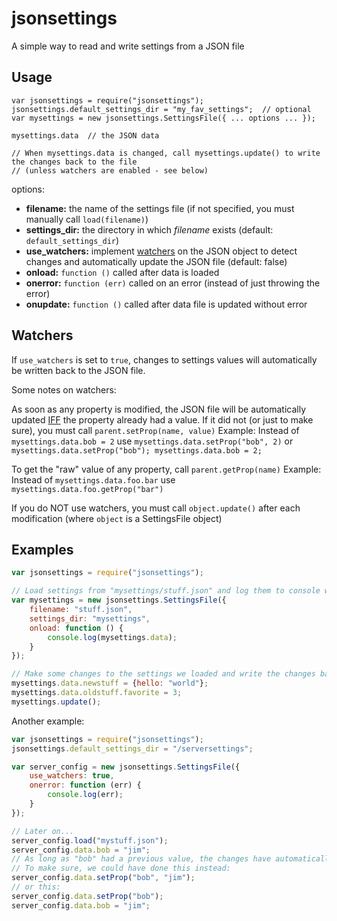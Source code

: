 # jsonsettings

A simple way to read and write settings from a JSON file

## Usage

    var jsonsettings = require("jsonsettings");
    jsonsettings.default_settings_dir = "my_fav_settings";  // optional
    var mysettings = new jsonsettings.SettingsFile({ ... options ... });
    
    mysettings.data  // the JSON data
    
    // When mysettings.data is changed, call mysettings.update() to write the changes back to the file
    // (unless watchers are enabled - see below)

options:

 - **filename:** the name of the settings file (if not specified, you must manually call `load(filename)`)
 - **settings_dir:** the directory in which *filename* exists (default: `default_settings_dir`)
 - **use_watchers:** implement [watchers](#watchers) on the JSON object to detect changes and automatically update the JSON file (default: false)
 - **onload:** `function ()` called after data is loaded
 - **onerror:** `function (err)` called on an error (instead of just throwing the error)
 - **onupdate:** `function ()` called after data file is updated without error

## Watchers

If `use_watchers` is set to `true`, changes to settings values will automatically be written back to the JSON file.

Some notes on watchers:

As soon as any property is modified, the JSON file will be automatically updated [IFF](http://en.wikipedia.org/wiki/Iff) the property already had a value. If it did not (or just to make sure), you must call `parent.setProp(name, value)`
Example: Instead of `mysettings.data.bob = 2` use `mysettings.data.setProp("bob", 2)` or `mysettings.data.setProp("bob"); mysettings.data.bob = 2;`

To get the "raw" value of any property, call `parent.getProp(name)`
Example: Instead of `mysettings.data.foo.bar` use `mysettings.data.foo.getProp("bar")`

If you do NOT use watchers, you must call `object.update()` after each modification (where `object` is a SettingsFile object)

## Examples

```javascript
var jsonsettings = require("jsonsettings");

// Load settings from "mysettings/stuff.json" and log them to console when loaded
var mysettings = new jsonsettings.SettingsFile({
    filename: "stuff.json",
    settings_dir: "mysettings",
    onload: function () {
        console.log(mysettings.data);
    }
});

// Make some changes to the settings we loaded and write the changes back to the file
mysettings.data.newstuff = {hello: "world"};
mysettings.data.oldstuff.favorite = 3;
mysettings.update();
```

Another example:

```javascript
var jsonsettings = require("jsonsettings");
jsonsettings.default_settings_dir = "/serversettings";

var server_config = new jsonsettings.SettingsFile({
    use_watchers: true,
    onerror: function (err) {
        console.log(err);
    }
});

// Later on...
server_config.load("mystuff.json");
server_config.data.bob = "jim";
// As long as "bob" had a previous value, the changes have automatically been written back to the file.
// To make sure, we could have done this instead:
server_config.data.setProp("bob", "jim");
// or this:
server_config.data.setProp("bob");
server_config.data.bob = "jim";
```